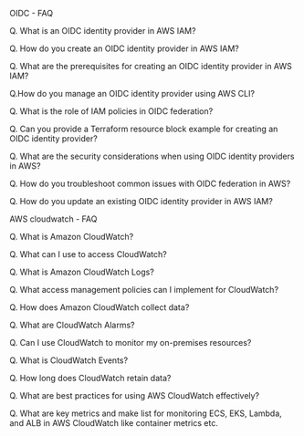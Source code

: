 OIDC - FAQ

 

Q. What is an OIDC identity provider in AWS IAM?

Q. How do you create an OIDC identity provider in AWS IAM?

Q. What are the prerequisites for creating an OIDC identity provider in AWS IAM?

Q.How do you manage an OIDC identity provider using AWS CLI?

Q. What is the role of IAM policies in OIDC federation?

Q. Can you provide a Terraform resource block example for creating an OIDC identity provider?

Q. What are the security considerations when using OIDC identity providers in AWS?

Q. How do you troubleshoot common issues with OIDC federation in AWS?

Q. How do you update an existing OIDC identity provider in AWS IAM?


AWS cloudwatch - FAQ


Q. What is Amazon CloudWatch?

Q. What can I use to access CloudWatch?

Q. What is Amazon CloudWatch Logs?

Q. What access management policies can I implement for CloudWatch?

Q. How does Amazon CloudWatch collect data?

Q. What are CloudWatch Alarms?

Q. Can I use CloudWatch to monitor my on-premises resources?

Q. What is CloudWatch Events?

Q. How long does CloudWatch retain data?

Q. What are best practices for using AWS CloudWatch effectively?

Q. What are key metrics and make list for monitoring ECS, EKS, Lambda, and ALB in AWS CloudWatch like container metrics etc.
